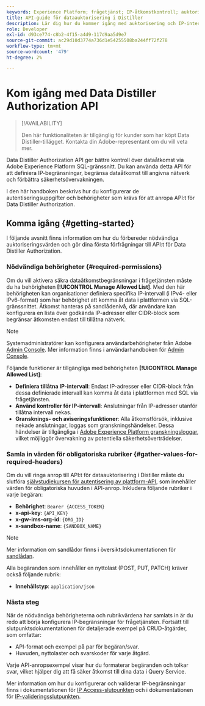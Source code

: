 ```yaml
---
keywords: Experience Platform; frågetjänst; IP-åtkomstkontroll; auktorisering; API; komma igång
title: API-guide för dataauktorisering i Distiller
description: Lär dig hur du kommer igång med auktorisering och IP-intervallbegränsningar för säker dataåtkomst i Adobe Experience Platform Query Service.
role: Developer
exl-id: d93ce774-c8b2-4f15-a4d9-117d9aa5d9e7
source-git-commit: ac29d10d3774a736d1e54255508ba244ff72f278
workflow-type: tm+mt
source-wordcount: '479'
ht-degree: 2%

---
```


# Kom igång med Data Distiller Authorization API

>[!AVAILABILITY]
>
>Den här funktionaliteten är tillgänglig för kunder som har köpt Data Distiller-tillägget. Kontakta din Adobe-representant om du vill veta mer.

Data Distiller Authorization API ger bättre kontroll över dataåtkomst via Adobe Experience Platform SQL-gränssnitt. Du kan använda detta API för att definiera IP-begränsningar, begränsa dataåtkomst till angivna nätverk och förbättra säkerhetsövervakningen.

I den här handboken beskrivs hur du konfigurerar de autentiseringsuppgifter och behörigheter som krävs för att anropa API:t för Data Distiller Authorization.

## Komma igång {#getting-started}

I följande avsnitt finns information om hur du förbereder nödvändiga auktoriseringsvärden och gör dina första förfrågningar till API:t för Data Distiller Authorization.

### Nödvändiga behörigheter {#required-permissions}

Om du vill aktivera säkra dataåtkomstbegränsningar i frågetjänsten måste du ha behörigheten **[!UICONTROL Manage Allowed List]**. Med den här behörigheten kan organisationer definiera specifika IP-intervall (i IPv4- eller IPv6-format) som har behörighet att komma åt data i plattformen via SQL-gränssnittet. Åtkomst hanteras på sandlådenivå, där användare kan konfigurera en lista över godkända IP-adresser eller CIDR-block som begränsar åtkomsten endast till tillåtna nätverk.

>[!NOTE]
>
>Systemadministratörer kan konfigurera användarbehörigheter från Adobe [Admin Console](https://adminconsole.adobe.com/). Mer information finns i användarhandboken för [Admin Console](https://helpx.adobe.com/se/enterprise/using/admin-console.html).

Följande funktioner är tillgängliga med behörigheten **[!UICONTROL Manage Allowed List]**:

- **Definiera tillåtna IP-intervall**: Endast IP-adresser eller CIDR-block från dessa definierade intervall kan komma åt data i plattformen med SQL via frågetjänsten.
- **Använd kontroller för IP-intervall**: Anslutningar från IP-adresser utanför tillåtna intervall nekas.
- **Gransknings- och aviseringsfunktioner**: Alla åtkomstförsök, inklusive nekade anslutningar, loggas som granskningshändelser. Dessa händelser är tillgängliga i [Adobe Experience Platform granskningsloggar](../../landing/governance-privacy-security/audit-logs/overview.md), vilket möjliggör övervakning av potentiella säkerhetsöverträdelser.

### Samla in värden för obligatoriska rubriker {#gather-values-for-required-headers}

Om du vill ringa anrop till API:t för dataauktorisering i Distiller måste du slutföra [självstudiekursen för autentisering av plattform-API](../../landing/api-authentication.md), som innehåller värden för obligatoriska huvuden i API-anrop. Inkludera följande rubriker i varje begäran:

- **Behörighet**: `Bearer {ACCESS_TOKEN}`
- **x-api-key**: `{API_KEY}`
- **x-gw-ims-org-id**: `{ORG_ID}`
- **x-sandbox-name**: `{SANDBOX_NAME}`

>[!NOTE]
>
> Mer information om sandlådor finns i översiktsdokumentationen för [sandlådan](../../sandboxes/home.md).

Alla begäranden som innehåller en nyttolast (POST, PUT, PATCH) kräver också följande rubrik:

- **Innehållstyp**: `application/json`

### Nästa steg

När de nödvändiga behörigheterna och rubrikvärdena har samlats in är du redo att börja konfigurera IP-begränsningar för frågetjänsten. Fortsätt till slutpunktsdokumentationen för detaljerade exempel på CRUD-åtgärder, som omfattar:

- API-format och exempel på par för begäran/svar.
- Huvuden, nyttolaster och svarskoder för varje åtgärd.

Varje API-anropsexempel visar hur du formaterar begäranden och tolkar svar, vilket hjälper dig att få säker åtkomst till dina data i Query Service.

Mer information om hur du konfigurerar och validerar IP-begränsningar finns i dokumentationen för [IP Access-slutpunkten](./ip-access.md) och i dokumentationen för [IP-valideringsslutpunkten](./validate.md).
